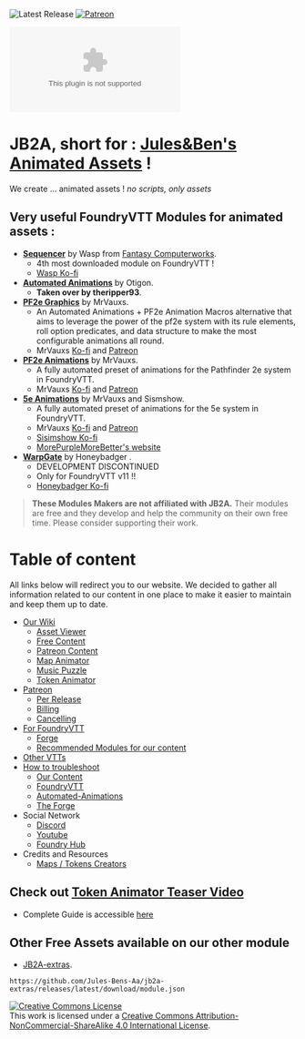 <img alt="Latest Release" src="https://img.shields.io/github/v/release/Jules-Bens-Aa/JB2A_DnD5e?color=7FB800"> [![Patreon](https://img.shields.io/badge/Pledge-Patreon-red)](https://www.patreon.com/JB2A)

![GitHub release (latest by date and asset)](https://img.shields.io/github/downloads/Jules-Bens-Aa/JB2A_DnD5e/0.8.2/module-0.8.2.zip?color=ffba00&label=Release%200.8.2%20Downloads)

<p style='text-align: justify;'>

# JB2A, short for : [Jules&Ben's Animated Assets](https://www.patreon.com/JB2A) !
We create ... animated assets ! *no scripts, only assets*
## Very useful FoundryVTT Modules for animated assets :
- [**Sequencer**](https://github.com/fantasycalendar/FoundryVTT-Sequencer/wiki) by Wasp from [Fantasy Computerworks](http://fantasycomputer.works/).
  - 4th most downloaded module on FoundryVTT !
  - [Wasp Ko-fi](https://ko-fi.com/fantasycomputerworks)
- [**Automated Animations**](https://wiki.theripper93.com/free/autoanimations) by Otigon.
  - **Taken over by theripper93**.
- [**PF2e Graphics**](https://github.com/MrVauxs/pf2e-graphics) by MrVauxs.
  - An Automated Animations + PF2e Animation Macros alternative that aims to leverage the power of the pf2e system with its rule elements, roll option predicates, and data structure to make the most configurable animations all round.
  - MrVauxs [Ko-fi](https://ko-fi.com/mrvauxs) and [Patreon](https://www.patreon.com/mrvauxs)
- [**PF2e Animations**](https://github.com/MrVauxs/pf2e-jb2a-macros) by MrVauxs.
  - A fully automated preset of animations for the Pathfinder 2e system in FoundryVTT.
  - MrVauxs [Ko-fi](https://ko-fi.com/mrvauxs) and [Patreon](https://www.patreon.com/mrvauxs)
- [**5e Animations**](https://github.com/MrVauxs/dnd5e-animations) by MrVauxs and Sismshow.
  - A fully automated preset of animations for the 5e system in FoundryVTT.
  - MrVauxs [Ko-fi](https://ko-fi.com/mrvauxs) and [Patreon](https://www.patreon.com/mrvauxs)
  - [Sisimshow Ko-fi](https://ko-fi.com/sisimshow)
  - [MorePurpleMoreBetter's website](https://www.flapkan.com/)
- [**WarpGate**](https://discord.com/channels/170995199584108546/513918036919713802/1255239377982853175) by Honeybadger .
  - DEVELOPMENT DISCONTINUED 
  - Only for FoundryVTT v11 !!
  - [Honeybadger Ko-fi](https://ko-fi.com/trioderegion)
> **These Modules Makers are not affiliated with JB2A.** Their modules are free and they develop and help the community on their own free time. Please consider supporting their work.
# Table of content
All links below will redirect you to our website. We decided to gather all information related to our content in one place to make it easier to maintain and keep them up to date.
 - [Our Wiki](https://jules-bens-aa.github.io/jb2a-wiki/)
   - [Asset Viewer](https://library.jb2a.com/)
   - [Free Content](https://jules-bens-aa.github.io/jb2a-wiki/getting-started/guides/#free-module)
   - [Patreon Content](https://jules-bens-aa.github.io/jb2a-wiki/getting-started/guides/#patreon-module)
   - [Map Animator](https://jules-bens-aa.github.io/jb2a-wiki/other-projects/other-projects-overview/#map-animator)
   - [Music Puzzle](https://jules-bens-aa.github.io/jb2a-wiki/other-projects/music-puzzle/)
   - [Token Animator](https://jules-bens-aa.github.io/jb2a-wiki/other-projects/token-animator-guide/)
 - [Patreon](https://jules-bens-aa.github.io/jb2a-wiki/getting-started/our-patreon/)
   - [Per Release](https://jules-bens-aa.github.io/jb2a-wiki/getting-started/our-patreon/#per-creation)
   - [Billing](https://jules-bens-aa.github.io/jb2a-wiki/getting-started/our-patreon/#billing)
   - [Cancelling](https://jules-bens-aa.github.io/jb2a-wiki/getting-started/our-patreon/#cancelling)
 - [For FoundryVTT](https://jules-bens-aa.github.io/jb2a-wiki/getting-started/guides/#how-to-install)
   - [Forge](https://jules-bens-aa.github.io/jb2a-wiki/getting-started/guides/#how-to-install)
   - [Recommended Modules for our content](https://jules-bens-aa.github.io/jb2a-wiki/external-resources/community-links/)
 - [Other VTTs](https://jules-bens-aa.github.io/jb2a-wiki/getting-started/jb2a-other-vtts/)
 - [How to troubleshoot](https://jules-bens-aa.github.io/jb2a-wiki/troubleshooting/how-to/)
   - [Our Content](https://jules-bens-aa.github.io/jb2a-wiki/troubleshooting/jb2a/)
   - [FoundryVTT](https://jules-bens-aa.github.io/jb2a-wiki/troubleshooting/fvtt/#foundryvtt)
   - [Automated-Animations](https://jules-bens-aa.github.io/jb2a-wiki/troubleshooting/fvtt/#automated-animations)
   - [The Forge](https://jules-bens-aa.github.io/jb2a-wiki/troubleshooting/online-hosting/#the-forge)
 - Social Network
   - [Discord](https://jules-bens-aa.github.io/jb2a-wiki/getting-started/discord/)
   - [Youtube](https://www.youtube.com/channel/UCqLusRtLV7GXJo_xNNM3dOw)
   - [Foundry Hub](https://www.foundryvtt-hub.com/creator/jb2a-julesbens-animated-assets/)
 - Credits and Resources
   - [Maps / Tokens Creators](https://jules-bens-aa.github.io/jb2a-wiki/external-resources/community-links/#content-creators)

## Check out [**Token Animator Teaser Video**](https://youtu.be/WLX6-PwU1Hk)<br>
- Complete Guide is accessible [here](https://jules-bens-aa.github.io/jb2a-wiki/other-projects/token-animator-guide/)
## Other Free Assets available on our other module 
- [JB2A-extras](https://github.com/Jules-Bens-Aa/jb2a-extras/releases).
```
https://github.com/Jules-Bens-Aa/jb2a-extras/releases/latest/download/module.json
```

<a rel="license" href="http://creativecommons.org/licenses/by-nc-sa/4.0/"><img alt="Creative Commons License" style="border-width:0" src="https://i.creativecommons.org/l/by-nc-sa/4.0/88x31.png" /></a><br />This work is licensed under a <a rel="license" href="http://creativecommons.org/licenses/by-nc-sa/4.0/">Creative Commons Attribution-NonCommercial-ShareAlike 4.0 International License</a>.
